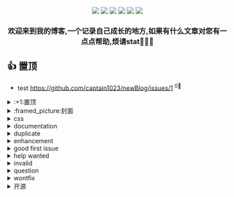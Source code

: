 
<p align='center'>
    <img src="https://badgen.net/badge/labels/12"/>
    <img src="https://badgen.net/github/issues/captain1023/newBlog"/>
    <img src="https://badgen.net/github/forks/captain1023/newBlog"/>
    <img src="https://badgen.net/github/stars/captain1023/newBlog"/>
    <img src="https://badgen.net/github/watchers/captain1023/newBlog"/>
    <img src="https://badgen.net/github/release/captain1023/newBlog"/>
</p>
	
	<h3 align='center'>欢迎来到我的博客,一个记录自己成长的地方,如果有什么文章对您有一点点帮助,烦请stat🙏🙏🙏</h3>		## :thumbsup: 置顶	- test https://github.com/captain1023/newBlog/issues/1 <sup>0:speech_balloon:</sup> 	
<details><summary>:+1:置顶</summary><h4>- test https://github.com/captain1023/newBlog/issues/1 <sup>0:speech_balloon:</sup> 	
</h4></details><details><summary>:framed_picture:封面</summary></details><details><summary>css</summary><h4>- 123123 https://github.com/captain1023/newBlog/issues/2 <sup>0:speech_balloon:</sup> 	
</h4></details><details><summary>documentation</summary></details><details><summary>duplicate</summary></details><details><summary>enhancement</summary></details><details><summary>good first issue</summary></details><details><summary>help wanted</summary></details><details><summary>invalid</summary></details><details><summary>question</summary></details><details><summary>wontfix</summary></details><details><summary>开源</summary></details>